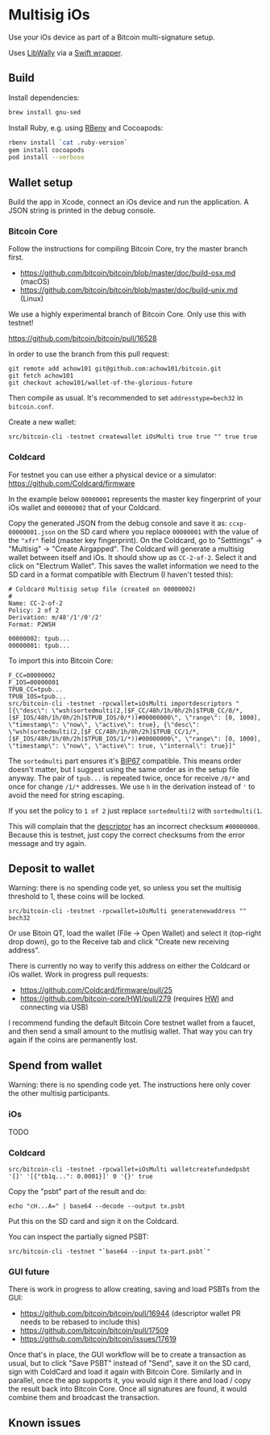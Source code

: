 # Multisig iOs

Use your iOs device as part of a Bitcoin multi-signature setup.

Uses [LibWally](https://github.com/ElementsProject/libwally-core) via a
[Swift wrapper](https://github.com/blockchain/libwally-swift).

## Build

Install dependencies:

```sh
brew install gnu-sed
```

Install Ruby, e.g. using [RBenv](https://github.com/rbenv/rbenv) and Cocoapods:

```sh
rbenv install `cat .ruby-version`
gem install cocoapods
pod install --verbose
```

## Wallet setup

Build the app in Xcode, connect an iOs device and run the application. A JSON string is printed in the debug console.

### Bitcoin Core

Follow the instructions for compiling Bitcoin Core, try the master branch first.
* https://github.com/bitcoin/bitcoin/blob/master/doc/build-osx.md (macOS)
* https://github.com/bitcoin/bitcoin/blob/master/doc/build-unix.md (Linux)

We use a highly experimental branch of Bitcoin Core. Only use this with testnet!

https://github.com/bitcoin/bitcoin/pull/16528

In order to use the branch from this pull request:

```
git remote add achow101 git@github.com:achow101/bitcoin.git
git fetch achow101
git checkout achow101/wallet-of-the-glorious-future
```

Then compile as usual. It's recommended to set `addresstype=bech32` in `bitcoin.conf`.

Create a new wallet:

```
src/bitcoin-cli -testnet createwallet iOsMulti true true "" true true
```

### Coldcard

For testnet you can use either a physical device or a simulator: https://github.com/Coldcard/firmware

In the example below `00000001` represents the master key fingerprint of your iOs wallet and `00000002` that of your Coldcard. 

Copy the generated JSON from the debug console and save it as: `ccxp-00000001.json` on the SD card where you replace `00000001` with the value of the `"xfr"` field (master key fingerprint). On the Coldcard, go to "Setttings" -> "Multisig"  -> "Create Airgapped". The Coldcard will generate a multisig wallet between itself and iOs. It should show up as `CC-2-of-2`. Select it and click on "Electrum Wallet". This saves the wallet information we need to the SD card in a format compatible with Electrum (I haven't tested this):

```
# Coldcard Multisig setup file (created on 00000002)
#
Name: CC-2-of-2
Policy: 2 of 2
Derivation: m/48'/1'/0'/2'
Format: P2WSH

00000002: tpub...
00000001: tpub...
```

To import this into Bitcoin Core:

```
F_CC=00000002
F_IOS=00000001
TPUB_CC=tpub...
TPUB_IOS=tpub...
src/bitcoin-cli -testnet -rpcwallet=iOsMulti importdescriptors "[{\"desc\": \"wsh(sortedmulti(2,[$F_CC/48h/1h/0h/2h]$TPUB_CC/0/*,[$F_IOS/48h/1h/0h/2h]$TPUB_IOS/0/*))#00000000\", \"range\": [0, 1000], \"timestamp\": \"now\", \"active\": true}, {\"desc\": \"wsh(sortedmulti(2,[$F_CC/48h/1h/0h/2h]$TPUB_CC/1/*,[$F_IOS/48h/1h/0h/2h]$TPUB_IOS/1/*))#00000000\", \"range\": [0, 1000], \"timestamp\": \"now\", \"active\": true, \"internal\": true}]"
```

The `sortedmulti` part ensures it's [BIP67](https://github.com/bitcoin/bips/blob/master/bip-0067.mediawiki) compatible. This means order doesn't matter, but I suggest using the same order as in the setup file anyway. The pair of `tpub...` is repeated twice, once for receive `/0/*` and once for change `/1/*` addresses. We use `h` in the derivation instead of `'` to avoid the need for string escaping.

If you set the policy to `1 of 2` just replace `sortedmulti(2` with `sortedmulti(1`.

This will complain that the [descriptor](https://github.com/bitcoin/bitcoin/blob/master/doc/descriptors.md) has an incorrect checksum `#00000000`. Because this is testnet, just copy the correct checksums from the error message and try again.

## Deposit to wallet

Warning: there is no spending code yet, so unless you set the multisig threshold to 1, these coins will be locked.

```
src/bitcoin-cli -testnet -rpcwallet=iOsMulti generatenewaddress "" bech32
```

Or use Bitoin QT, load the wallet (File -> Open Wallet) and select it (top-right drop down), go to the Receive tab and click "Create new receiving address".

There is currently no way to verify this address on either the Coldcard or iOs wallet. Work in progress pull requests:
* https://github.com/Coldcard/firmware/pull/25
* https://github.com/bitcoin-core/HWI/pull/279 (requires [HWI](https://github.com/bitcoin-core/HWI/pull/279) and connecting via USB)

I recommend funding the default Bitcoin Core testnet wallet from a faucet, and then send a small amount to the mutlisig wallet. That way you can try again if the coins are permanently lost. 

## Spend from wallet

Warning:  there is no spending code yet. The instructions here only cover the other multisig participants.

### iOs

TODO

### Coldcard

```
src/bitcoin-cli -testnet -rpcwallet=iOsMulti walletcreatefundedpsbt '[]' '[{"tb1q...": 0.0001}]' 0 '{}' true
```

Copy the "psbt" part of the result and do:

```
echo "cH...A=" | base64 --decode --output tx.psbt
```

Put this on the SD card and sign it on the Coldcard.

You can inspect the partially signed PSBT:

```
src/bitcoin-cli -testnet "`base64 --input tx-part.psbt`"
```



### GUI future

There is work in progress to allow creating, saving and load PSBTs from the GUI:

* https://github.com/bitcoin/bitcoin/pull/16944 (descriptor wallet PR needs to be rebased to include this)
* https://github.com/bitcoin/bitcoin/pull/17509
* https://github.com/bitcoin/bitcoin/issues/17619

Once that's in place, the GUI workflow will be to create a transaction as usual, but to click "Save PSBT" instead of "Send", save it on the SD card, sign with ColdCard and load it again with Bitcoin Core. Similarly and in parallel, once the app supports it, you would sign it there and load / copy the result back into Bitcoin Core. Once all signatures are found, it would combine them and broadcast the transaction. 

## Known issues

